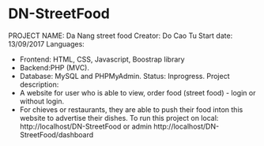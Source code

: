 # DN-StreetFood
PROJECT NAME: Da Nang street food
Creator: Do Cao Tu
Start date: 13/09/2017
Languages:
- Frontend: HTML, CSS, Javascript, Boostrap library
- Backend:PHP (MVC).
- Database: MySQL and PHPMyAdmin.
Status: Inprogress.
Project description:
- A website for user who is able to view, order food (street food) - login or without login.
- For chieves or restaurants, they are able to push their food inton this website to advertise their dishes.
To run this project on local: http://localhost/DN-StreetFood or admin http://localhost/DN-StreetFood/dashboard
